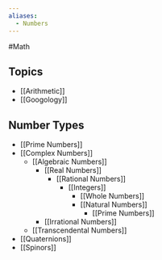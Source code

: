 ```yaml
---
aliases:
  - Numbers
---
```

#Math 
## Topics
* [[Arithmetic]]
* [[Googology]]
## Number Types
* [[Prime Numbers]]
* [[Complex Numbers]]
	* [[Algebraic Numbers]]
		* [[Real Numbers]]
			* [[Rational Numbers]]
				* [[Integers]]
					* [[Whole Numbers]]
					* [[Natural Numbers]]
						* [[Prime Numbers]]
		* [[Irrational Numbers]]
	* [[Transcendental Numbers]]
* [[Quaternions]]
* [[Spinors]]